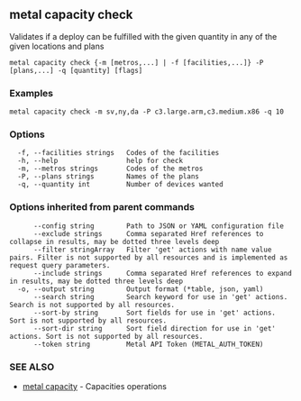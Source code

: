 ## metal capacity check

Validates if a deploy can be fulfilled with the given quantity in any of the given locations and plans

```
metal capacity check {-m [metros,...] | -f [facilities,...]} -P [plans,...] -q [quantity] [flags]
```

### Examples

```
metal capacity check -m sv,ny,da -P c3.large.arm,c3.medium.x86 -q 10
```

### Options

```
  -f, --facilities strings   Codes of the facilities
  -h, --help                 help for check
  -m, --metros strings       Codes of the metros
  -P, --plans strings        Names of the plans
  -q, --quantity int         Number of devices wanted
```

### Options inherited from parent commands

```
      --config string        Path to JSON or YAML configuration file
      --exclude strings      Comma separated Href references to collapse in results, may be dotted three levels deep
      --filter stringArray   Filter 'get' actions with name value pairs. Filter is not supported by all resources and is implemented as request query parameters.
      --include strings      Comma separated Href references to expand in results, may be dotted three levels deep
  -o, --output string        Output format (*table, json, yaml)
      --search string        Search keyword for use in 'get' actions. Search is not supported by all resources.
      --sort-by string       Sort fields for use in 'get' actions. Sort is not supported by all resources.
      --sort-dir string      Sort field direction for use in 'get' actions. Sort is not supported by all resources.
      --token string         Metal API Token (METAL_AUTH_TOKEN)
```

### SEE ALSO

* [metal capacity](metal_capacity.md)	 - Capacities operations

